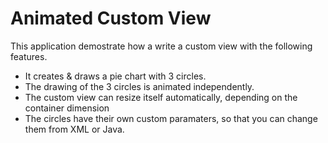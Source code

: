 # Animated Custom View

This application demostrate how a write a custom view with the following features.

- It creates & draws a pie chart with 3 circles.
- The drawing of the 3 circles is animated independently.
- The custom view can resize itself automatically, depending on the container dimension
- The circles have their own custom paramaters, so that you can change them from XML or Java.
